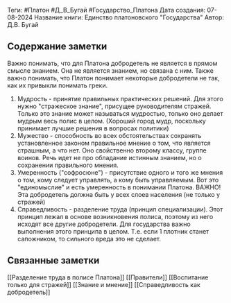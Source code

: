 Теги: #Платон #Д_В_Бугай #Государство_Платона
Дата создания: 07-08-2024
Название книги: Единство платоновского "Государства"
Автор: Д.В. Бугай
## Содержание заметки
Важно понимать, что для Платона добродетель не является в прямом смысле знанием. Она не является знанием, но связана с ним. Также важно понимать, что Платон понимает некоторые добродетели не так, как их привыкли понимать греки.
1) Мудрость - принятие правильных практических решений. Для этого нужно "стражеское знание", присущее руководителям стражей. Только это знание может называться мудростью, только оно делает мудрым весь полис в целом. (Хороший город мудр, поскольку принимает лучшие решения в вопросах политики)
2) Мужество - способность во всех обстоятельствах сохранять установленное законом правильное мнение о том, что является страшным, а что нет. Оно свойственно второму классу, группе воинов. Речь идет не про обладание истинным знанием, но о сохранении правильного мнения. 
3) Умеренность ("софросюне") - присутствие одного и того же мнения о том, кому следует управлять, а кому быть управляемым. Вот это "единомыслие" и есть умеренность в понимании Платона. ВАЖНО! Эта добродетель должна быть у всех слоев населения (не только у стражей)
4) Справедливость - разделение труда (принцип специализации). Этот принцип лежал в основе возникновения полиса, поэтому из него исходят все другие добродетели. Для государства важно выполнения этого принципа в целом. Т.е. если 1 плотник станет сапожником, то сильного вреда это не сделает.

## Связанные заметки
[[Разделение труда в полисе Платона]]
[[Правители]]
[[Воспитание только для стражей]]
[[Знание и мнение]]
[[Справедливость как добродетель]]